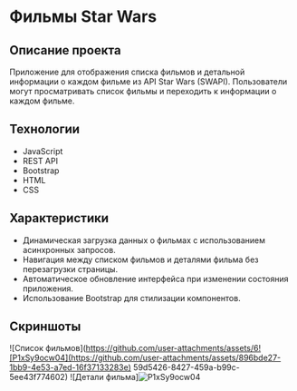 # Фильмы Star Wars

## Описание проекта
Приложение для отображения списка фильмов и детальной информации о каждом фильме из API Star Wars (SWAPI). Пользователи могут просматривать список фильмы и переходить к информации о каждом фильме.

## Технологии
- JavaScript
- REST API
- Bootstrap
- HTML
- CSS

## Характеристики
- Динамическая загрузка данных о фильмах с использованием асинхронных запросов.
- Навигация между списком фильмов и деталями фильма без перезагрузки страницы.
- Автоматическое обновление интерфейса при изменении состояния приложения.
- Использование Bootstrap для стилизации компонентов.

## Скриншоты
![Список фильмов](https://github.com/user-attachments/assets/6![P1xSy9ocw04](https://github.com/user-attachments/assets/896bde27-1bb9-4e53-a7ed-16f37133283e)
59d5426-8427-459a-b99c-5ee43f774602)
![Детали фильма]![P1xSy9ocw04](https://github.com/user-attachments/assets/e125dc74-7ae8-4f16-9003-b6994c3b8727)

